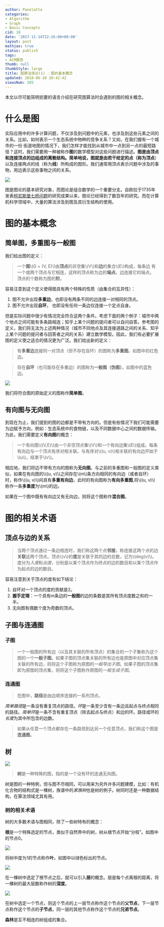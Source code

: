 ```yaml
---
author: Panelatta
categories:
- Algorithm
- Graph
- Basic Concepts
cid: 18
date: '2017-11-14T22:26:00+08:00'
layout: post
mathjax: true
status: publish
tags:
- ACM报告
thumb: null
thumbStyle: large
title: 图算法简论(1) ：图的基本概念
updated: 2018-06-10 20:42:42
viewsNum: 205
---
```


本文以尽可能简明扼要的语言介绍在研究图算法时会遇到的图的相关概念。


<!--more-->


# 什么是图

实际应用中的许多计算问题，不仅涉及到问题中的元素，也涉及到这些元素之间的关系。比如，如何表示一个生态系统中物种的竞争关系？又如，在我们握有一个城市的一份
街道地图的情况下，我们怎样才能找到从城市中一点到另一点的最短路径？这时，我们需要用一种被称作**图**的数学模型对这些问题进行描述。**图是由顶点和连接顶点的边组成的离散结构。**简单地说，图就是由若干给定的点（称为**顶点**）以及连接两点的线（称为**线**）所构成的图形。我们通常用顶点表示问题中涉及的事物，用边表示这些事物之间的关系。

![][1]

图是图论的基本研究对象，而图论是组合数学的一个重要分支。自欧拉于1735年发表[柯尼斯堡七桥问题](https://en.wikipedia.org/wiki/Seven_Bridges_of_K%C3%B6nigsberg)的研究成果以来，图论已经得到了数百年的研究。而在计算机科学领域中，大量的算法涉及到图及其衍生结构的使用。

# 图的基本概念

## 简单图，多重图与一般图

我们给出图的定义：

> 一个**图**\\(G = (V, E)\\)由**顶点**的非空集\\(V\\)和**边**的集合\\(E\\)构成，每条边
> 有一个或两个顶点与它相连，这样的顶点称为边的**端点**。边连接它的端点。
> 顶点的个数称为图的**阶**。

容易注意到这个定义使得图具有两个特殊的性质（由集合的互异性）：

1. 图不允许出现**多重边**，也即没有两条不同的边连接一对相同的顶点。
2. 图不允许出现**自环**， 也即没有任何一条边仅连接一个定点自身。

但是实际问题中很少有情况完全符合这两个条件。考虑下面的两个例子：城市中两个地点之间可能有多条路相连；知乎上某个问题的提问者可以自问自答。参考图的定义，我们将无法为上述两种情况（城市不同地点及其连接道路之间的关系、知乎上某个问题的提问者与回答者之间的关系）建立数学模型。因此，我们有必要扩展图的定义使之适合的情况更为广泛。我们给出新的定义：

> 有**多重边**连接同一对顶点（但不存在自环）的图称为**多重图**。如图中的红色边。

> 存在**自环**（也可能存在多重边）的图称为**一般图（伪图）**。如图中的蓝色边。

![][2]

我们将符合图的原始定义的图称作**简单图**。

## 有向图与无向图

到现在为止，我们提到的图的边都是不带有方向的。但是有些情况下我们可能需要为边赋予方向，例如：生态系统中的食物链，以及不同数据中心之间的数据传输。为此，我们需要定义**有向图**的概念：

> 一个有向图\\((V,E)\\)由一个非空顶点集\\(V\\)和一个有向边集\\(E\\)组成。每条有向边与一个顶点有序对相关联。与有序对\\((u, v)\\)相关联的有向边开始于\\(u\\)，结束于\\(v\\)。

相应地，我们将边不带有方向的图称为**无向图**。与之前的多重图和一般图的定义类似，如果在有向图的\\((u, v)\\)之间存在\\(m\\)条方向相同的有向边（或者自环）时，称作\\((u, v)\\)间具有**多重有向边**，此时的有向图称为**有向多重图**,将\\((u, v)\\)称作一条**多重度**为\\(m\\)的边。

如果在一个图中既有有向边又有无向边，则将这个图称作**混合图**。

# 图的相关术语

## 顶点与边的关系

> 当两个顶点通过一条边相连时，我们称这两个点**邻接**，称连接这两个点的边**关联**这两个顶点。顶点\\(v\\)的**度**是关联于其的边的总数，记为\\(deg(v)\\)。度分为*入度*和*出度*，分别是以某个顶点作为终点的边的数目和以某个顶点作为起点的边的数目。

容易注意到关于顶点的度有如下结论：

1. 自环对一个顶点的度的贡献是2。
2. **握手定理**：一个具有m条边的**一般图**的边的条数是其所有顶点度数之和的一半。
3. 无向图有偶数个度为奇数的顶点。

## 子图与连通图

### 子图

> 一个一般图的所有边（以及其关联的所有顶点）的集合的一个子集称为这个图的一个**一般子图**。如果子图的顶点集关联的所有边也是原图中对应顶点集关联的所有边，则将这个子图称为原图的*一般导出子图*。如果子图的顶点集即为原图的顶点集，则将这个子图称作原图的*一般生成子图*。

### 连通图

> 在图中，**路径**是由边顺序连接的一系列顶点。  

*简单路径*是一条没有重复顶点的路径。*环*是一条至少含有一条边且起点与终点相同的路径。*简单环*是一条不含有重复顶点（除去起点与终点）和边的环。路径或环的*长度*为其中所包含的边数。

> 如果从任意一个顶点都存在一条路径到达另一个任意顶点，我们称这个图是**连通图**。

## 树

![][3]

> **树**是一种特殊的图，指的是一个没有环的连通无向图。

树是图的一种特例，但与图不尽相同，可以用来为另外许多问题建模，比如：有机化合物的结构式是一棵树，族谱中的*家族树*也是树的例子。树同时还是一种数据结构，在算法领域尤其有用。

### 树的相关术语

树的大多数术语与图相同，除了一些树特有的概念：

**根**是一个特殊选定的节点，类似于自然界中的树，树从根节点开始“分枝”。如图中的节点0。

![][4]

将树中度为1的节点称作**叶**。如图中以绿色标出的节点。

![][5]

在一棵树中选定了根节点之后，就可以引入**层**的概念。层是每个点离根的距离，将一棵树的最大层数称作树的**深度**。

![][6]

在树中选定一个节点，则这个节点的上一层节点称作这个节点的**父节点**，下一层节点称作这个节点的**子节点**，同一层的其他节点称作这个节点的**兄弟节点**。

**森林**是互不相连的树组成的集合。


  [1]: http://bofc.tech/usr/uploads/2018-06-1585172462.png
  [2]: http://bofc.tech/usr/uploads/2018-06-2396895192.png
  [3]: http://bofc.tech/usr/uploads/2018-06-2955273226.png
  [4]: http://bofc.tech/usr/uploads/2018-06-3284147245.png
  [5]: http://bofc.tech/usr/uploads/2018-06-181554230.png
  [6]: http://bofc.tech/usr/uploads/2018-06-706013670.png
